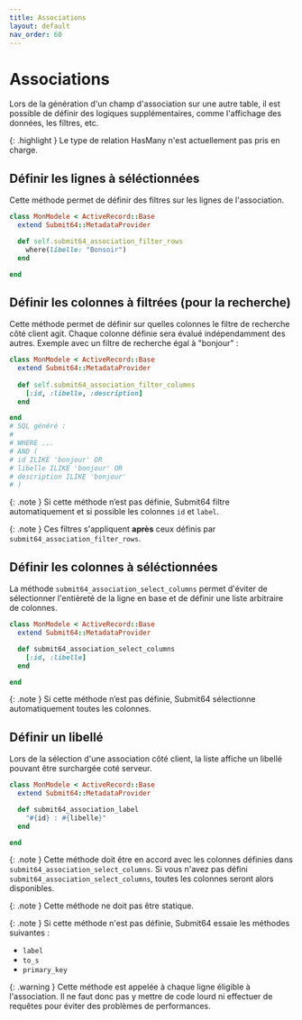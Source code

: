 ```yaml
---
title: Associations
layout: default
nav_order: 60
---
```

# Associations

Lors de la génération d'un champ d'association sur une autre table, il est possible de définir
des logiques supplémentaires, comme l'affichage des données, les filtres, etc.

{: .highlight }
Le type de relation HasMany n'est actuellement pas pris en charge.

## Définir les lignes à séléctionnées

Cette méthode permet de définir des filtres sur les lignes de l'association.
```ruby
class MonModele < ActiveRecord::Base
  extend Submit64::MetadataProvider

  def self.submit64_association_filter_rows
    where(libelle: "Bonsoir")
  end

end
```

## Définir les colonnes à filtrées (pour la recherche)

Cette méthode permet de définir sur quelles colonnes le filtre de recherche côté client agit.
Chaque colonne définie sera évalué indépendamment des autres.
Exemple avec un filtre de recherche égal à "bonjour" :

```ruby
class MonModele < ActiveRecord::Base
  extend Submit64::MetadataProvider
  
  def self.submit64_association_filter_columns
    [:id, :libelle, :description]
  end

end
# SQL généré :
#
# WHERE ...
# AND (
# id ILIKE 'bonjour' OR 
# libelle ILIKE 'bonjour' OR 
# description ILIKE 'bonjour'
# )
```

{: .note }
Si cette méthode n’est pas définie, Submit64 filtre automatiquement et si possible
les colonnes `id` et `label`.

{: .note }
Ces filtres s'appliquent **après** ceux définis par `submit64_association_filter_rows`.

## Définir les colonnes à séléctionnées

La méthode `submit64_association_select_columns` permet d'éviter de sélectionner l'entièreté de
la ligne en base et de définir une liste arbitraire de colonnes.

```ruby
class MonModele < ActiveRecord::Base
  extend Submit64::MetadataProvider

  def submit64_association_select_columns
    [:id, :libelle]
  end

end
```

{: .note }
Si cette méthode n’est pas définie, Submit64 sélectionne automatiquement toutes les colonnes.

## Définir un libellé

Lors de la sélection d'une association côté client, la liste affiche un libellé pouvant
être surchargée coté serveur.

```ruby
class MonModele < ActiveRecord::Base
  extend Submit64::MetadataProvider

  def submit64_association_label
    "#{id} : #{libelle}"
  end

end
```
{: .note }
Cette méthode doit être en accord avec les colonnes définies dans
`submit64_association_select_columns`. Si vous n'avez pas défini
`submit64_association_select_columns`, toutes les colonnes seront alors disponibles.

{: .note }
Cette méthode ne doit pas être statique.

{: .note }
Si cette méthode n'est pas définie, Submit64 essaie les méthodes suivantes :
- `label`
- `to_s`
- `primary_key`

{: .warning }
Cette méthode est appelée à chaque ligne éligible à l'association. 
Il ne faut donc pas y mettre de code lourd ni effectuer de requêtes pour éviter des 
problèmes de performances.
